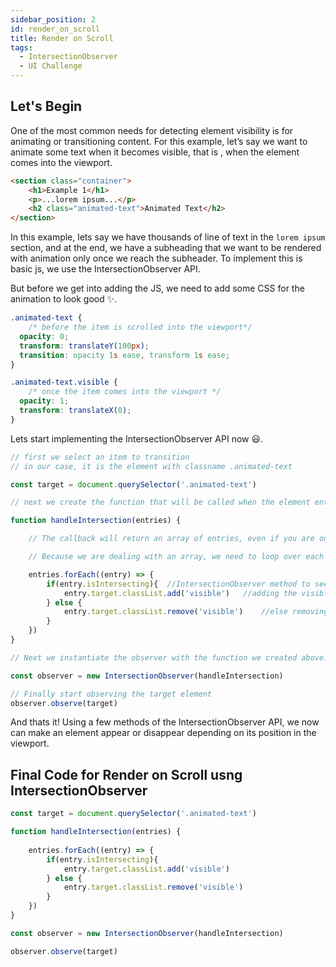```yaml
---
sidebar_position: 2
id: render_on_scroll
title: Render on Scroll
tags:
  - IntersectionObserver
  - UI Challenge
---
```


## Let's Begin

One of the most common needs for detecting element visibility is for animating or transitioning content. For this example, let’s say we want to animate some text when it becomes visible, that is , when the element comes into the viewport.

```html
<section class="container">
    <h1>Example 1</h1>
    <p>...lorem ipsum...</p>
    <h2 class="animated-text">Animated Text</h2>
</section>
```

In this example, lets say we have thousands of line of text in the `lorem ipsum` section, and at the end, we have a subheading that we want to be rendered with animation only once we reach the subheader. To implement this is basic js, we use the IntersectionObserver API.

But before we get into adding the JS, we need to add some CSS for the animation to look good ✨.

```css
.animated-text { 
    /* before the item is scrolled into the viewport*/
  opacity: 0;
  transform: translateY(100px);
  transition: opacity 1s ease, transform 1s ease;
}

.animated-text.visible {
    /* once the item comes into the viewport */
  opacity: 1;
  transform: translateX(0);
}
```

Lets start implementing the IntersectionObserver API now 😃.

```js
// first we select an item to transition
// in our case, it is the element with classname .animated-text

const target = document.querySelector('.animated-text')

// next we create the function that will be called when the element enters the viewport.

function handleIntersection(entries) {

    // The callback will return an array of entries, even if you are only observing a single item

    // Because we are dealing with an array, we need to loop over each of its items and check if they intersect. If so, we add a CSS class.

    entries.forEach((entry) => {
        if(entry.isIntersecting){  //IntersectionObserver method to see if the element is in the viewport or not
            entry.target.classList.add('visible')   //adding the visible classname 
        } else {
            entry.target.classList.remove('visible')    //else removing the visible classname
        }
    })
}

// Next we instantiate the observer with the function we created above. This takes an optional configuration

const observer = new IntersectionObserver(handleIntersection)

// Finally start observing the target element
observer.observe(target)
```
And thats it! Using a few methods of the IntersectionObserver API, we now can make an element appear or disappear depending on its position in the viewport.

## Final Code for Render on Scroll usng IntersectionObserver

```js
const target = document.querySelector('.animated-text')

function handleIntersection(entries) {
  
    entries.forEach((entry) => {
        if(entry.isIntersecting){
            entry.target.classList.add('visible')
        } else {
            entry.target.classList.remove('visible')
        }
    })
}

const observer = new IntersectionObserver(handleIntersection)

observer.observe(target)
```
